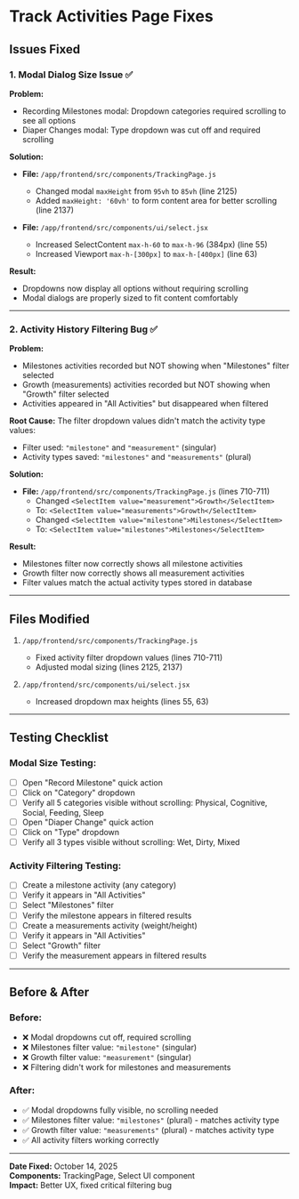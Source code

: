 # Track Activities Page Fixes

## Issues Fixed

### 1. Modal Dialog Size Issue ✅

**Problem:**
- Recording Milestones modal: Dropdown categories required scrolling to see all options
- Diaper Changes modal: Type dropdown was cut off and required scrolling

**Solution:**
- **File:** `/app/frontend/src/components/TrackingPage.js`
  - Changed modal `maxHeight` from `95vh` to `85vh` (line 2125)
  - Added `maxHeight: '60vh'` to form content area for better scrolling (line 2137)

- **File:** `/app/frontend/src/components/ui/select.jsx`
  - Increased SelectContent `max-h-60` to `max-h-96` (384px) (line 55)
  - Increased Viewport `max-h-[300px]` to `max-h-[400px]` (line 63)

**Result:**
- Dropdowns now display all options without requiring scrolling
- Modal dialogs are properly sized to fit content comfortably

---

### 2. Activity History Filtering Bug ✅

**Problem:**
- Milestones activities recorded but NOT showing when "Milestones" filter selected
- Growth (measurements) activities recorded but NOT showing when "Growth" filter selected
- Activities appeared in "All Activities" but disappeared when filtered

**Root Cause:**
The filter dropdown values didn't match the activity type values:
- Filter used: `"milestone"` and `"measurement"` (singular)
- Activity types saved: `"milestones"` and `"measurements"` (plural)

**Solution:**
- **File:** `/app/frontend/src/components/TrackingPage.js` (lines 710-711)
  - Changed `<SelectItem value="measurement">Growth</SelectItem>` 
  - To: `<SelectItem value="measurements">Growth</SelectItem>`
  - Changed `<SelectItem value="milestone">Milestones</SelectItem>`
  - To: `<SelectItem value="milestones">Milestones</SelectItem>`

**Result:**
- Milestones filter now correctly shows all milestone activities
- Growth filter now correctly shows all measurement activities
- Filter values match the actual activity types stored in database

---

## Files Modified

1. `/app/frontend/src/components/TrackingPage.js`
   - Fixed activity filter dropdown values (lines 710-711)
   - Adjusted modal sizing (lines 2125, 2137)

2. `/app/frontend/src/components/ui/select.jsx`
   - Increased dropdown max heights (lines 55, 63)

---

## Testing Checklist

### Modal Size Testing:
- [ ] Open "Record Milestone" quick action
- [ ] Click on "Category" dropdown
- [ ] Verify all 5 categories visible without scrolling: Physical, Cognitive, Social, Feeding, Sleep
- [ ] Open "Diaper Change" quick action  
- [ ] Click on "Type" dropdown
- [ ] Verify all 3 types visible without scrolling: Wet, Dirty, Mixed

### Activity Filtering Testing:
- [ ] Create a milestone activity (any category)
- [ ] Verify it appears in "All Activities"
- [ ] Select "Milestones" filter
- [ ] Verify the milestone appears in filtered results
- [ ] Create a measurements activity (weight/height)
- [ ] Verify it appears in "All Activities"
- [ ] Select "Growth" filter
- [ ] Verify the measurement appears in filtered results

---

## Before & After

### Before:
- ❌ Modal dropdowns cut off, required scrolling
- ❌ Milestones filter value: `"milestone"` (singular)
- ❌ Growth filter value: `"measurement"` (singular)  
- ❌ Filtering didn't work for milestones and measurements

### After:
- ✅ Modal dropdowns fully visible, no scrolling needed
- ✅ Milestones filter value: `"milestones"` (plural) - matches activity type
- ✅ Growth filter value: `"measurements"` (plural) - matches activity type
- ✅ All activity filters working correctly

---

**Date Fixed:** October 14, 2025  
**Components:** TrackingPage, Select UI component  
**Impact:** Better UX, fixed critical filtering bug
